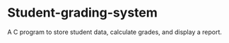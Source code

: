 # Student-grading-system
A C program to store student data, calculate grades, and display a report.
